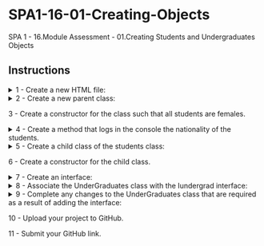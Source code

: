 # SPA1-16-01-Creating-Objects
SPA 1 - 16.Module Assessment - 01.Creating Students and Undergraduates Objects

## Instructions
<details>
    <summary>1 - Create a new HTML file:</summary>

- You should start by creating an empty HTML document; the document should have all the essential HTML elements with an empty body.

- Inside the head, add a script tag with the path of the JavaScript file.

- For example:

```HTML
    <script type="text/javascript" src="miniproject1.js"></script>
``` 
</details>

<details>
    <summary>2 - Create a new parent class:</summary>

1. Class name: students.
2. Properties: name, age, gender, and nationality.
3. Data types: string, number, string, and string, respectively.
</details>

3 - Create a constructor for the class such that all students are females.

<details>
    <summary>4 - Create a method that logs in the console the nationality of the students.</summary>

Method signature: `getNationality()`
</details>

<details>
    <summary>5 - Create a child class of the students class:</summary>

- Child class name: UnderGraduates.
- Property: batch - Data Type: number.
</details>

6 - Create a constructor for the child class.

<details>
    <summary>7 - Create an interface:</summary>

- Interface name: Iundergrad.
- Add all the UnderGraduates properties to the interface.
- Add a new property to the interface.
    - Property: GPA
</details>

<details>
    <summary>8 - Associate the UnderGraduates class with the Iundergrad interface:</summary>

- To associate the interface with a class, use the implements keyword, followed by the name of the interface.
- For example:
    - `class x extends implements Iy`
</details>

<details>
    <summary>9 - Complete any changes to the UnderGraduates class that are required as a result of adding the interface:</summary>

- Create an UnderGraduate instance.
- Print the UnderGraduate nationality in the console.
</details>

10 - Upload your project to GitHub.  

11 - Submit your GitHub link.